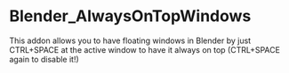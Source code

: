 # Blender_AlwaysOnTopWindows

This addon allows you to have floating windows in Blender by just CTRL+SPACE at the active window to have it always on top (CTRL+SPACE again to disable it!)
